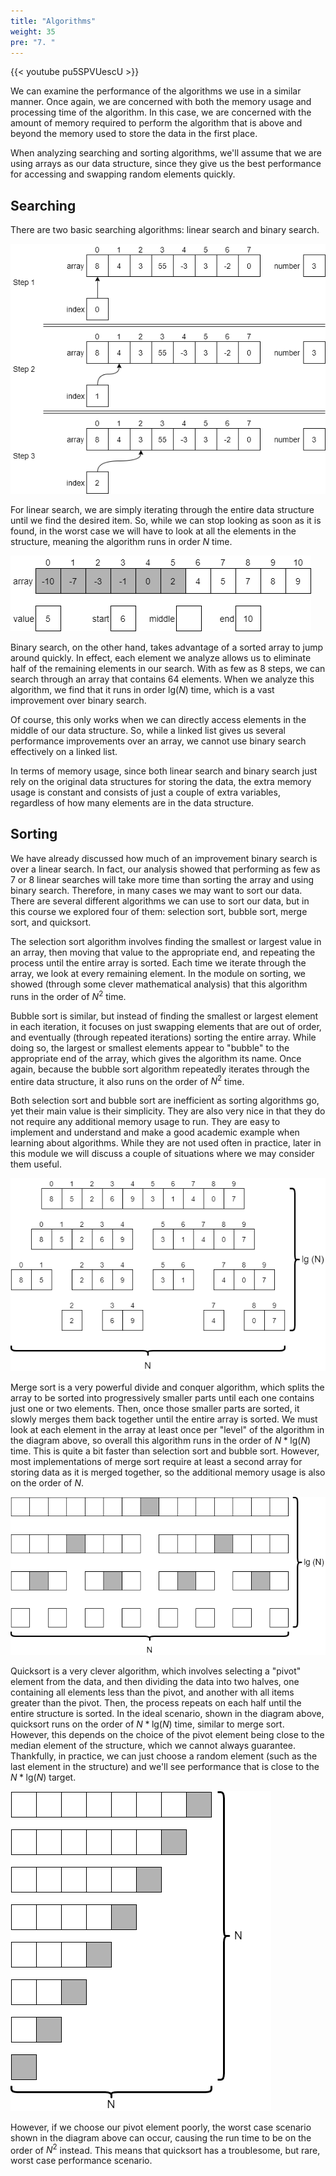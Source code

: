```yaml
---
title: "Algorithms"
weight: 35
pre: "7. "
---
```

{{< youtube pu5SPVUescU  >}}

We can examine the performance of the algorithms we use in a similar manner. Once again, we are concerned with both the memory usage and processing time of the algorithm. In this case, we are concerned with the amount of memory required to perform the algorithm that is above and beyond the memory used to store the data in the first place.

When analyzing searching and sorting algorithms, we'll assume that we are using arrays as our data structure, since they give us the best performance for accessing and swapping random elements quickly.

## Searching

There are two basic searching algorithms: linear search and binary search.

![Linear Search](/images/12/12.7.linear.png)

For linear search, we are simply iterating through the entire data structure until we find the desired item. So, while we can stop looking as soon as it is found, in the worst case we will have to look at all the elements in the structure, meaning the algorithm runs in order $N$ time. 

![Binary Search](/images/12/12.7.binary.png)
 
Binary search, on the other hand, takes advantage of a sorted array to jump around quickly. In effect, each element we analyze allows us to eliminate half of the remaining elements in our search. With as few as 8 steps, we can search through an array that contains 64 elements. When we analyze this algorithm, we find that it runs in order $\text{lg}(N)$ time, which is a vast improvement over binary search. 

Of course, this only works when we can directly access elements in the middle of our data structure. So, while a linked list gives us several performance improvements over an array, we cannot use binary search effectively on a linked list. 

In terms of memory usage, since both linear search and binary search just rely on the original data structures for storing the data, the extra memory usage is constant and consists of just a couple of extra variables, regardless of how many elements are in the data structure. 

## Sorting

We have already discussed how much of an improvement binary search is over a linear search. In fact, our analysis showed that performing as few as 7 or 8 linear searches will take more time than sorting the array and using binary search. Therefore, in many cases we may want to sort our data. There are several different algorithms we can use to sort our data, but in this course we explored four of them: selection sort, bubble sort, merge sort, and quicksort.

The selection sort algorithm involves finding the smallest or largest value in an array, then moving that value to the appropriate end, and repeating the process until the entire array is sorted. Each time we iterate through the array, we look at every remaining element. In the module on sorting, we showed (through some clever mathematical analysis) that this algorithm runs in the order of $N^2$ time. 

Bubble sort is similar, but instead of finding the smallest or largest element in each iteration, it focuses on just swapping elements that are out of order, and eventually (through repeated iterations) sorting the entire array. While doing so, the largest or smallest elements appear to "bubble" to the appropriate end of the array, which gives the algorithm its name. Once again, because the bubble sort algorithm repeatedly iterates through the entire data structure, it also runs on the order of $N^2$ time.

Both selection sort and bubble sort are inefficient as sorting algorithms go, yet their main value is their simplicity. They are also very nice in that they do not require any additional memory usage to run. They are easy to implement and understand and make a good academic example when learning about algorithms. While they are not used often in practice, later in this module we will discuss a couple of situations where we may consider them useful. 

![Merge Sort](/images/12/12.7.merge.png)
 
Merge sort is a very powerful divide and conquer algorithm, which splits the array to be sorted into progressively smaller parts until each one contains just one or two elements. Then, once those smaller parts are sorted, it slowly merges them back together until the entire array is sorted. We must look at each element in the array at least once per "level" of the algorithm in the diagram above, so overall this algorithm runs in the order of $N * \text{lg}(N)$ time. This is quite a bit faster than selection sort and bubble sort. However, most implementations of merge sort require at least a second array for storing data as it is merged together, so the additional memory usage is also on the order of $N$. 

![Quicksort Best Case](/images/12/7.20.quicktime.png)
 
Quicksort is a very clever algorithm, which involves selecting a "pivot" element from the data, and then dividing the data into two halves, one containing all elements less than the pivot, and another with all items greater than the pivot. Then, the process repeats on each half until the entire structure is sorted. 
In the ideal scenario, shown in the diagram above, quicksort runs on the order of $N * \text{lg}(N)$ time, similar to merge sort. However, this depends on the choice of the pivot element being close to the median element of the structure, which we cannot always guarantee. Thankfully, in practice, we can just choose a random element (such as the last element in the structure) and we'll see performance that is close to the $N * \text{lg}(N)$ target.
 
 ![Quicksort Worst Case](/images/12/7.20.quicktime2.png)
 
However, if we choose our pivot element poorly, the worst case scenario shown in the diagram above can occur, causing the run time to be on the order of $N^2$ instead. This means that quicksort has a troublesome, but rare, worst case performance scenario.
